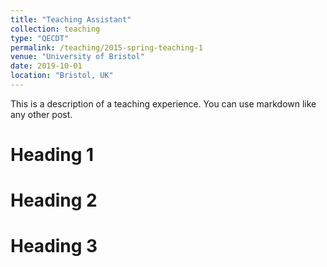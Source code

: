 ```yaml
---
title: "Teaching Assistant"
collection: teaching
type: "QECDT"
permalink: /teaching/2015-spring-teaching-1
venue: "University of Bristol"
date: 2019-10-01
location: "Bristol, UK"
---
```


This is a description of a teaching experience. You can use markdown like any other post.

Heading 1
======

Heading 2
======

Heading 3
======
